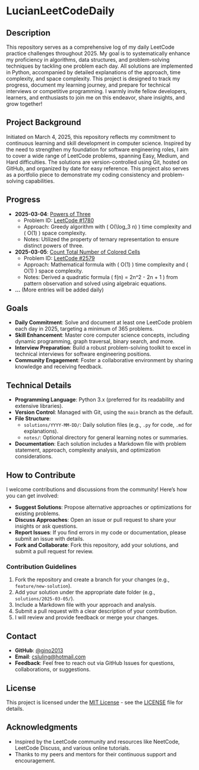 # LucianLeetCodeDaily

## Description
This repository serves as a comprehensive log of my daily LeetCode practice challenges throughout 2025. My goal is to systematically enhance my proficiency in algorithms, data structures, and problem-solving techniques by tackling one problem each day. All solutions are implemented in Python, accompanied by detailed explanations of the approach, time complexity, and space complexity. This project is designed to track my progress, document my learning journey, and prepare for technical interviews or competitive programming. I warmly invite fellow developers, learners, and enthusiasts to join me on this endeavor, share insights, and grow together!

## Project Background
Initiated on March 4, 2025, this repository reflects my commitment to continuous learning and skill development in computer science. Inspired by the need to strengthen my foundation for software engineering roles, I aim to cover a wide range of LeetCode problems, spanning Easy, Medium, and Hard difficulties. The solutions are version-controlled using Git, hosted on GitHub, and organized by date for easy reference. This project also serves as a portfolio piece to demonstrate my coding consistency and problem-solving capabilities.

## Progress
- **2025-03-04**: [Powers of Three](solutions/2025-03-04/1780.py)  
  - Problem ID: [LeetCode #1780](https://leetcode.com/problems/check-if-number-is-a-sum-of-powers-of-three/)  
  - Approach: Greedy algorithm with \( O(\log_3 n) \) time complexity and \( O(1) \) space complexity.  
  - Notes: Utilized the property of ternary representation to ensure distinct powers of three.  
- **2025-03-05**: [Count Total Number of Colored Cells](solutions/2025-03-05/2579.py)  
  - Problem ID: [LeetCode #2579](https://leetcode.com/problems/count-total-number-of-colored-cells/)   
  - Approach: Mathematical formula with \( O(1) \) time complexity and \( O(1) \) space complexity.  
  - Notes: Derived a quadratic formula \( f(n) = 2n^2 - 2n + 1 \) from pattern observation and solved using algebraic equations.
- **...** (More entries will be added daily)

## Goals
- **Daily Commitment**: Solve and document at least one LeetCode problem each day in 2025, targeting a minimum of 365 problems.
- **Skill Enhancement**: Master core computer science concepts, including dynamic programming, graph traversal, binary search, and more.
- **Interview Preparation**: Build a robust problem-solving toolkit to excel in technical interviews for software engineering positions.
- **Community Engagement**: Foster a collaborative environment by sharing knowledge and receiving feedback.

## Technical Details
- **Programming Language**: Python 3.x (preferred for its readability and extensive libraries).
- **Version Control**: Managed with Git, using the `main` branch as the default.
- **File Structure**:
  - `solutions/YYYY-MM-DD/`: Daily solution files (e.g., `.py` for code, `.md` for explanations).
  - `notes/`: Optional directory for general learning notes or summaries.
- **Documentation**: Each solution includes a Markdown file with problem statement, approach, complexity analysis, and optimization considerations.

## How to Contribute
I welcome contributions and discussions from the community! Here’s how you can get involved:
- **Suggest Solutions**: Propose alternative approaches or optimizations for existing problems.
- **Discuss Approaches**: Open an issue or pull request to share your insights or ask questions.
- **Report Issues**: If you find errors in my code or documentation, please submit an issue with details.
- **Fork and Collaborate**: Fork this repository, add your solutions, and submit a pull request for review.

### Contribution Guidelines
1. Fork the repository and create a branch for your changes (e.g., `feature/new-solution`).
2. Add your solution under the appropriate date folder (e.g., `solutions/2025-03-05/`).
3. Include a Markdown file with your approach and analysis.
4. Submit a pull request with a clear description of your contribution.
5. I will review and provide feedback or merge your changes.

## Contact
- **GitHub**: [@gino2013](https://github.com/gino2013) 
- **Email**: [csluling@hotmail.com](mailto:csluling@hotmail.com) 
- **Feedback**: Feel free to reach out via GitHub Issues for questions, collaborations, or suggestions.

## License
This project is licensed under the [MIT License](LICENSE) - see the [LICENSE](LICENSE) file for details.

## Acknowledgments
- Inspired by the LeetCode community and resources like NeetCode, LeetCode Discuss, and various online tutorials.
- Thanks to my peers and mentors for their continuous support and encouragement.